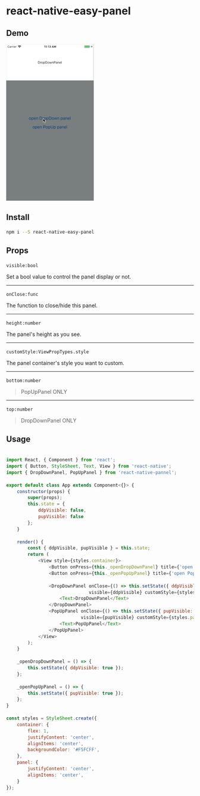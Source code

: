 # react-native-easy-panel

## Demo
![demo](https://github.com/rocwangv/react-native-easy-panel/blob/master/demo.gif)

## Install

```bash
npm i --S react-native-easy-panel
```

## Props

`visible:bool`

Set a bool value to control the panel display or not.

---

`onClose:func`

The function to close/hide this panel. 

---

`height:number`

The panel's height as you see.

---

`customStyle:ViewPropTypes.style`

The panel container's style you want to custom.

---

`bottom:number`
> PopUpPanel ONLY

---

`top:number`
> DropDownPanel ONLY

## Usage

```js

import React, { Component } from 'react';
import { Button, StyleSheet, Text, View } from 'react-native';
import { DropDownPanel, PopUpPanel } from 'react-native-pannel';

export default class App extends Component<{}> {
    constructor(props) {
        super(props);
        this.state = {
            ddpVisible: false,
            pupVisible: false
        };
    }

    render() {
        const { ddpVisible, pupVisible } = this.state;
        return (
            <View style={styles.container}>
                <Button onPress={this._openDropDownPanel} title={'open DropDown panel'}/>
                <Button onPress={this._openPopUpPanel} title={'open PopUp panel'}/>

                <DropDownPanel onClose={() => this.setState({ ddpVisible: false })}
                               visible={ddpVisible} customStyle={styles.panel}>
                    <Text>DropDownPanel</Text>
                </DropDownPanel>
                <PopUpPanel onClose={() => this.setState({ pupVisible: false })}
                            visible={pupVisible} customStyle={styles.panel}>
                    <Text>PopUpPanel</Text>
                </PopUpPanel>
            </View>
        );
    }

    _openDropDownPanel = () => {
        this.setState({ ddpVisible: true });
    };

    _openPopUpPanel = () => {
        this.setState({ pupVisible: true });
    };
}

const styles = StyleSheet.create({
    container: {
        flex: 1,
        justifyContent: 'center',
        alignItems: 'center',
        backgroundColor: '#F5FCFF',
    },
    panel: {
        justifyContent: 'center',
        alignItems: 'center',
    }
});

```